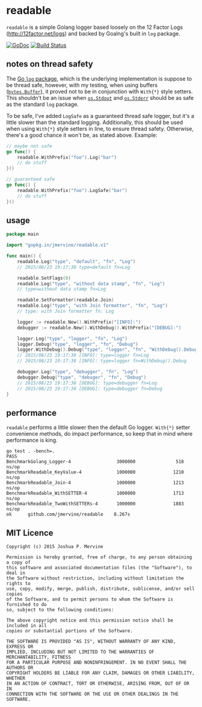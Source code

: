 # readable

`readable` is a simple Golang logger based loosely on the 12 Factor Logs (http://12factor.net/logs) and backed by Goalng's built in `log` package.

[![GoDoc](https://godoc.org/gopkg.in/jmervine/readable.v1?status.png)](https://godoc.org/gopkg.in/jmervine/readable.v1) [![Build Status](https://travis-ci.org/jmervine/readable.svg?branch=master)](https://travis-ci.org/jmervine/readable)

## notes on thread safety

The [Go `log` package](http://godoc.org/log), which is the underlying implementation is suppose to be thread safe,
however, with my testing, when using buffers ([`bytes.Buffer`](http://godoc.org/bytes#Buffer)), it proved not to be in conjunction
with `With{*}` style setters. This shouldn't be an issue when  [`os.Stdout`](http://godoc.org/os#Stdout) and
[`os.Stderr`](http://godoc.org/os#Stderr) should be as safe as the standard `log` package.

To be safe, I've added `LogSafe` as a guaranteed thread safe logger, but it's a little slower than the standard logging.
Additionally, this should be used when using `With{*}` style setters in line, to ensure thread safety. Otherwise, there's
a good chance it won't be, as stated above. Example:

```go
// maybe not safe
go func() {
    readable.WithPrefix("foo").Log("bar")
    // do stuff
}()

// guaranteed safe
go func() {
    readable.WithPrefix("foo").LogSafe("bar")
    // do stuff
}()
```

## usage

```go
package main

import "gopkg.in/jmervine/readable.v1"

func main() {
    readable.Log("type", "default", "fn", "Log")
    // 2015/08/23 19:17:38 type=default fn=Log

    readable.SetFlags(0)
    readable.Log("type", "without data stamp", "fn", "Log")
    // type=without data stamp fn=Log

    readable.SetFormatter(readable.Join)
    readable.Log("type", "with Join formatter", "fn", "Log")
    // type: with Join formatter fn: Log

    logger := readable.New().WithPrefix("[INFO]:")
    debugger := readable.New().WithDebug().WithPrefix("[DEBUG]:")

    logger.Log("type", "logger", "fn", "Log")
    logger.Debug("type", "logger", "fn", "Debug")
    logger.WithDebug().Debug("type", "logger", "fn", "WithDebug().Debug")
    // 2015/08/23 19:17:38 [INFO]: type=logger fn=Log
    // 2015/08/23 19:17:38 [INFO]: type=logger fn=WithDebug().Debug

    debugger.Log("type", "debugger", "fn", "Log")
    debugger.Debug("type", "debuger", "fn", "Debug")
    // 2015/08/23 19:17:38 [DEBUG]: type=debugger fn=Log
    // 2015/08/23 19:17:38 [DEBUG]: type=debugger fn=Debug
}
```

## performance

`readable` performs a little slower then the default Go logger. `With{*}` setter
convenience methods, do impact performance, so keep that in mind where performance
is king.

```
go test . -bench=.
PASS
BenchmarkGolang_Logger-4                 3000000               518 ns/op
BenchmarkReadable_KeyValue-4             1000000              1210 ns/op
BenchmarkReadable_Join-4                 1000000              1213 ns/op
BenchmarkReadable_WithSETTER-4           1000000              1713 ns/op
BenchmarkReadable_TwoWithSETTERs-4       1000000              1883 ns/op
ok      github.com/jmervine/readable    8.267s
```

## MIT Licence

```
Copyright (c) 2015 Joshua P. Mervine

Permission is hereby granted, free of charge, to any person obtaining a copy of
this software and associated documentation files (the "Software"), to deal in
the Software without restriction, including without limitation the rights to
use, copy, modify, merge, publish, distribute, sublicense, and/or sell copies
of the Software, and to permit persons to whom the Software is furnished to do
so, subject to the following conditions:

The above copyright notice and this permission notice shall be included in all
copies or substantial portions of the Software.

THE SOFTWARE IS PROVIDED "AS IS", WITHOUT WARRANTY OF ANY KIND, EXPRESS OR
IMPLIED, INCLUDING BUT NOT LIMITED TO THE WARRANTIES OF MERCHANTABILITY, FITNESS
FOR A PARTICULAR PURPOSE AND NONINFRINGEMENT. IN NO EVENT SHALL THE AUTHORS OR
COPYRIGHT HOLDERS BE LIABLE FOR ANY CLAIM, DAMAGES OR OTHER LIABILITY, WHETHER
IN AN ACTION OF CONTRACT, TORT OR OTHERWISE, ARISING FROM, OUT OF OR IN
CONNECTION WITH THE SOFTWARE OR THE USE OR OTHER DEALINGS IN THE SOFTWARE.
```
